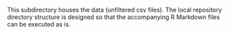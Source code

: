 This subdirectory houses the data (unfiltered csv files). The local repository directory structure is designed so that the accompanying R Markdown files can be executed as is.
